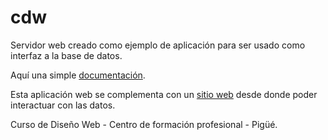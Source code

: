 # cdw

Servidor web creado como ejemplo de aplicación para ser usado como interfaz a la base de datos.

Aquí una simple [documentación](https://cdwpigue.herokuapp.com/).

Esta aplicación web se complementa con un [sitio web](https://github.com/rody7val/web-noticias-cdw) desde donde poder interactuar con las datos.

Curso de Diseño Web - Centro de formación profesional - Pigüé.